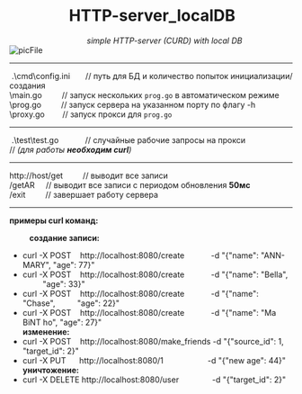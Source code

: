 # ​ ​ ​ ​ ​ ​ ​ ​ ​ ​ ​ ​ ​ ​ ​ ​ ​ HTTP-server_localDB
​ ​ ​ ​ ​ ​ ​ ​ ​ ​ ​ ​ ​ ​ ​ ​ ​ ​ ​ ​ ​ ​ ​ ​ ​ ​ ​ ​ ​ ​ ​ ​ ​ ​ ​
*simple HTTP-server (CURD) with local DB*  
​ ​ ​ ​ ​ ​ ​ ​ ​ ​ ​ ​ ​ ​ ​ ​ ​ ​ ​ ​ ​ ​ ​ ​ ​ ​ ​ ​ ​ ​ ​ ​ ​ ​ ​
![picFile](https://cdn-icons-png.flaticon.com/128/3767/3767084.png)

---

​     .\cmd\config.ini        ​ ​ ​ ​ ​ ​ // путь для БД и количество попыток инициализации/создания  
​ ​ ​ ​ ​ ​ ​ ​ ​ ​ \main.go         ​ ​ ​ ​ ​ ​ ​ ​ // запуск нескольких `prog.go` в автоматическом режиме  
​ ​ ​ ​ ​ ​ ​ ​ ​ ​ \prog.go         ​ ​ ​ ​ ​ ​ ​ ​ // запуск сервера на указанном порту по флагу -h  
​ ​ ​ ​ ​ ​ ​ ​ ​ ​ \proxy.go         ​ ​ ​ ​ ​ ​ ​ // запуск прокси для `prog.go`

---

​         .\test\test.go ​ ​ ​ ​ ​ ​ ​ ​ ​ ​ ​ // случайные рабочие запросы на прокси  
​ ​ ​ ​ ​ ​ ​ ​ ​ ​ ​ ​ ​ ​ ​ ​ ​ ​ ​ ​ ​ ​ ​ ​ ​ ​ ​ ​ ​ ​ ​ ​ ​ ​ // *(для работы **необходим curl**)*

---

http://host/get            ​ ​ ​ ​ ​ ​ ​ ​ // выводит все записи  
                                   ​ ​ ​ ​ ​ ​ ​ ​ ​ ​ ​ ​ ​
​ ​ ​ ​ ​       /getAR              ​ ​ ​ ​ // выводит все записи с периодом обновления **50мс**  
                                   ​ ​ ​ ​ ​ ​ ​ ​ ​ ​ ​ ​ ​
​ ​ ​ ​ ​       /exit           ​ ​ ​ ​ ​ ​ ​ ​ // завершает работу сервера

---

**примеры curl команд:**  

​ ​ ​ ​ ​ ​ ​ ​ ​ **создание записи:**
- curl -X POST    ​ ​ ​ http://localhost:8080/create    ​ ​ ​ ​ ​ ​ ​ ​ ​ ​ ​ -d "{"name": "ANN-MARY",         "age": 77}"
- curl -X POST    ​ ​ ​ http://localhost:8080/create    ​ ​ ​ ​ ​ ​ ​ ​ ​ ​ ​ -d "{"name": "Bella", ​ ​ ​ ​ ​ ​ ​ ​ ​ ​ ​ "age": 33}"
- curl -X POST    ​ ​ ​ http://localhost:8080/create    ​ ​ ​ ​ ​ ​ ​ ​ ​ ​ ​ -d "{"name": "Chase",   ​ ​ ​ ​ ​ ​ ​ ​ ​ "age": 22}"
- curl -X POST    ​ ​ ​ http://localhost:8080/create    ​ ​ ​ ​ ​ ​ ​ ​ ​ ​ ​ -d "{"name": "Ma BiNT ho",       "age": 27}"  
​ ​ **изменение:**
- curl -X POST    ​ ​ ​ http://localhost:8080/make_friends         -d "{\"source_id\": 1, \"target_id\": 2}"
- curl -X PUT ​ ​ ​ ​ ​   http://localhost:8080/1 ​ ​ ​ ​ ​ ​ ​ ​ ​ ​ ​ ​ ​ ​ ​ ​ ​ ​ ​ -d "{\"new age\": 44}"  
​ ​ **уничтожение:**
- curl -X DELETE     http://localhost:8080/user   ​ ​ ​ ​ ​ ​ ​ ​ ​ ​ ​ ​ ​ ​ -d "{\"target_id\": 2}"
